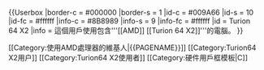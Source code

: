 {{Userbox
  |border-c = #000000
  |border-s = 1
  |id-c     = #009A66
  |id-s     = 10
  |id-fc    = #ffffff
  |info-c   = #8B8989
  |info-s   = 9
  |info-fc  = #ffffff
  |id       = Turion<br>64 X2
  |info     = 這個用戶使用包含'''[[AMD]] [[Turion 64 X2]]'''的電腦。
}}

<includeonly>
[[Category:使用AMD處理器的維基人|{{PAGENAME}}]]
</includeonly><noinclude>
[[Category:Turion64 X2用户]]
[[Category:Turion64 X2使用者]]
[[Category:硬件用戶框模板|C]]
</noinclude>